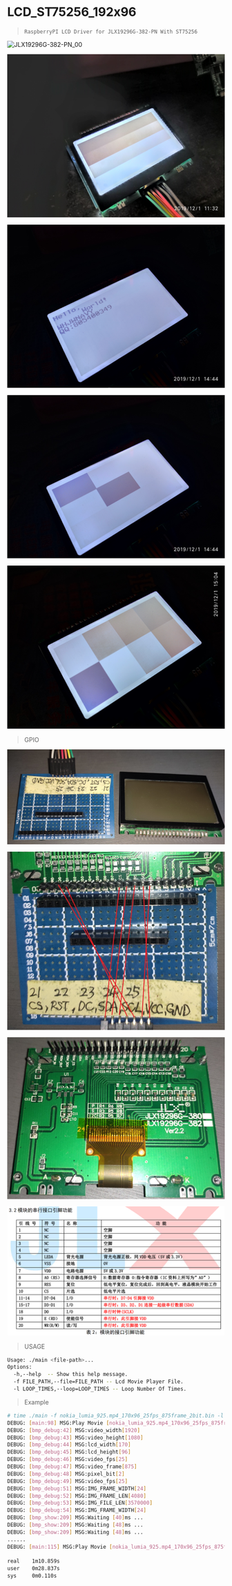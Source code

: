 # LCD_ST75256_192x96

> `RaspberryPI LCD Driver for JLX19296G-382-PN With ST75256`

![JLX19296G-382-PN_00](doc/JLX19296G-382-PN_00.jpg)

![JLX19296G-382-PN_01](doc/JLX19296G-382-PN_01.jpg)

![JLX19296G-382-PN_02](doc/JLX19296G-382-PN_02.jpg)

![JLX19296G-382-PN_03](doc/JLX19296G-382-PN_03.jpg)

![JLX19296G-382-PN_04](doc/JLX19296G-382-PN_04.jpg)

> GPIO

![pin-define-0](doc/pin-define-0.jpg)

![pin-define-1](doc/pin-define-1.jpg)

![pin-define-2](doc/pin-define-2.jpg)

![pin-define-3](doc/pin-define-3.png)

> USAGE

```bash
Usage: ./main <file-path>...
Options:
  -h,--help  -- Show this help message.
  -f FILE_PATH,--file=FILE_PATH -- Lcd Movie Player File.
  -l LOOP_TIMES,--loop=LOOP_TIMES -- Loop Number Of Times.
```

> Example

```bash
# time ./main -f nokia_lumia_925.mp4_170x96_25fps_875frame_2bit.bin -l 2
DEBUG: [main:98] MSG:Play Movie [nokia_lumia_925.mp4_170x96_25fps_875frame_2bit.bin] Loop Times [2].
DEBUG: [bmp_debug:42] MSG:video_width[1920]
DEBUG: [bmp_debug:43] MSG:video_height[1080]
DEBUG: [bmp_debug:44] MSG:lcd_width[170]
DEBUG: [bmp_debug:45] MSG:lcd_height[96]
DEBUG: [bmp_debug:46] MSG:video_fps[25]
DEBUG: [bmp_debug:47] MSG:video_frame[875]
DEBUG: [bmp_debug:48] MSG:pixel_bit[2]
DEBUG: [bmp_debug:49] MSG:video_fps[25]
DEBUG: [bmp_debug:51] MSG:IMG_FRAME_WIDTH[24]
DEBUG: [bmp_debug:52] MSG:IMG_FRAME_LEN[4080]
DEBUG: [bmp_debug:53] MSG:IMG_FILE_LEN[3570000]
DEBUG: [bmp_debug:54] MSG:IMG_FRAME_WIDTH[24]
DEBUG: [bmp_show:209] MSG:Waiting [40]ms ...
DEBUG: [bmp_show:209] MSG:Waiting [48]ms ...
DEBUG: [bmp_show:209] MSG:Waiting [48]ms ...
......
DEBUG: [main:115] MSG:Play Movie [nokia_lumia_925.mp4_170x96_25fps_875frame_2bit.bin] End.

real    1m10.859s
user    0m28.837s
sys     0m0.110s
```